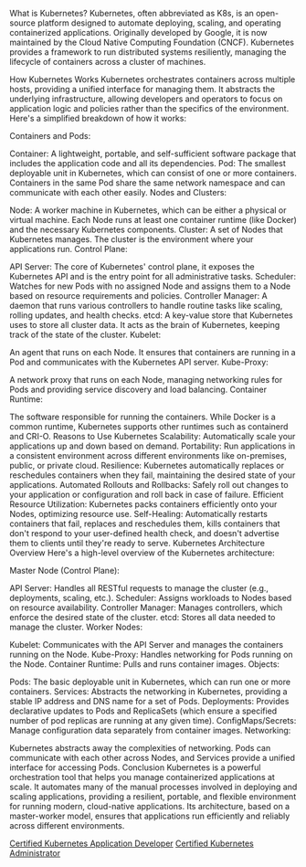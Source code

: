 What is Kubernetes?
Kubernetes, often abbreviated as K8s, is an open-source platform designed to automate deploying, scaling, and operating containerized applications. Originally developed by Google, it is now maintained by the Cloud Native Computing Foundation (CNCF). Kubernetes provides a framework to run distributed systems resiliently, managing the lifecycle of containers across a cluster of machines.

How Kubernetes Works
Kubernetes orchestrates containers across multiple hosts, providing a unified interface for managing them. It abstracts the underlying infrastructure, allowing developers and operators to focus on application logic and policies rather than the specifics of the environment. Here's a simplified breakdown of how it works:

Containers and Pods:

Container: A lightweight, portable, and self-sufficient software package that includes the application code and all its dependencies.
Pod: The smallest deployable unit in Kubernetes, which can consist of one or more containers. Containers in the same Pod share the same network namespace and can communicate with each other easily.
Nodes and Clusters:

Node: A worker machine in Kubernetes, which can be either a physical or virtual machine. Each Node runs at least one container runtime (like Docker) and the necessary Kubernetes components.
Cluster: A set of Nodes that Kubernetes manages. The cluster is the environment where your applications run.
Control Plane:

API Server: The core of Kubernetes' control plane, it exposes the Kubernetes API and is the entry point for all administrative tasks.
Scheduler: Watches for new Pods with no assigned Node and assigns them to a Node based on resource requirements and policies.
Controller Manager: A daemon that runs various controllers to handle routine tasks like scaling, rolling updates, and health checks.
etcd: A key-value store that Kubernetes uses to store all cluster data. It acts as the brain of Kubernetes, keeping track of the state of the cluster.
Kubelet:

An agent that runs on each Node. It ensures that containers are running in a Pod and communicates with the Kubernetes API server.
Kube-Proxy:

A network proxy that runs on each Node, managing networking rules for Pods and providing service discovery and load balancing.
Container Runtime:

The software responsible for running the containers. While Docker is a common runtime, Kubernetes supports other runtimes such as containerd and CRI-O.
Reasons to Use Kubernetes
Scalability: Automatically scale your applications up and down based on demand.
Portability: Run applications in a consistent environment across different environments like on-premises, public, or private cloud.
Resilience: Kubernetes automatically replaces or reschedules containers when they fail, maintaining the desired state of your applications.
Automated Rollouts and Rollbacks: Safely roll out changes to your application or configuration and roll back in case of failure.
Efficient Resource Utilization: Kubernetes packs containers efficiently onto your Nodes, optimizing resource use.
Self-Healing: Automatically restarts containers that fail, replaces and reschedules them, kills containers that don't respond to your user-defined health check, and doesn't advertise them to clients until they're ready to serve.
Kubernetes Architecture Overview
Here's a high-level overview of the Kubernetes architecture:

Master Node (Control Plane):

API Server: Handles all RESTful requests to manage the cluster (e.g., deployments, scaling, etc.).
Scheduler: Assigns workloads to Nodes based on resource availability.
Controller Manager: Manages controllers, which enforce the desired state of the cluster.
etcd: Stores all data needed to manage the cluster.
Worker Nodes:

Kubelet: Communicates with the API Server and manages the containers running on the Node.
Kube-Proxy: Handles networking for Pods running on the Node.
Container Runtime: Pulls and runs container images.
Objects:

Pods: The basic deployable unit in Kubernetes, which can run one or more containers.
Services: Abstracts the networking in Kubernetes, providing a stable IP address and DNS name for a set of Pods.
Deployments: Provides declarative updates to Pods and ReplicaSets (which ensure a specified number of pod replicas are running at any given time).
ConfigMaps/Secrets: Manage configuration data separately from container images.
Networking:

Kubernetes abstracts away the complexities of networking. Pods can communicate with each other across Nodes, and Services provide a unified interface for accessing Pods.
Conclusion
Kubernetes is a powerful orchestration tool that helps you manage containerized applications at scale. It automates many of the manual processes involved in deploying and scaling applications, providing a resilient, portable, and flexible environment for running modern, cloud-native applications. Its architecture, based on a master-worker model, ensures that applications run efficiently and reliably across different environments.

[Certified Kubernetes Application Developer]()
[Certified Kubernetes Administrator]()
